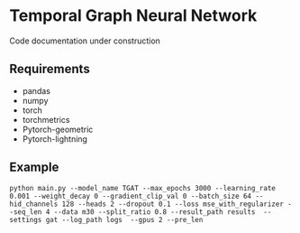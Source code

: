 # Temporal Graph Neural Network #

Code documentation under construction

## Requirements ##
- pandas
- numpy
- torch
- torchmetrics
- Pytorch-geometric
- Pytorch-lightning

## Example ##

`python main.py --model_name TGAT --max_epochs 3000 --learning_rate 0.001 --weight_decay 0 --gradient_clip_val 0 --batch_size 64 --hid_channels 128 --heads 2 --dropout 0.1 --loss mse_with_regularizer --seq_len 4 --data m30 --split_ratio 0.8 --result_path results  --settings gat --log_path logs  --gpus 2 --pre_len `
